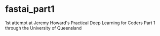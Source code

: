 # fastai_part1
1st attempt at Jeremy Howard's Practical Deep Learning for Coders Part 1 through the University of Queensland
